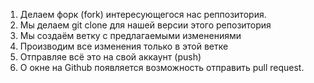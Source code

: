 


1. Делаем форк (fork) интересующегося нас реппозитория.
2. Мы делаем git clone для нашей версии этого репозитория
3. Мы создаём ветку с предлагаемыми изменениями
4. Производим все изменения только в этой ветке
5. Отправляе всё это на свой аккаунт (push)
6. О окне на Github появляется возможность отправить pull request.